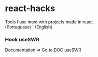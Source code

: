 # react-hacks
Tools I use most with projects made in react<br>
(Portuguese) | (English)

### Hook useSWR
Documentation => [Go to DOC useSWR](https://swr.vercel.app "useSWR Documentation")
